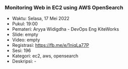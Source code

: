 ###  Monitoring Web in EC2 using AWS OpenSearch

- Waktu: Selasa, 17 Mei 2022
- Pukul: 19:00
- Pemateri: Aryya Widigdha - DevOps Eng KiteWorks
- Slide: empty
- Video: empty
- Registrasi: https://fb.me/e/1niqLa77P
- Sesi: 196
- Kategori: ec2, aws, opensearch
- Deskripsi: -
